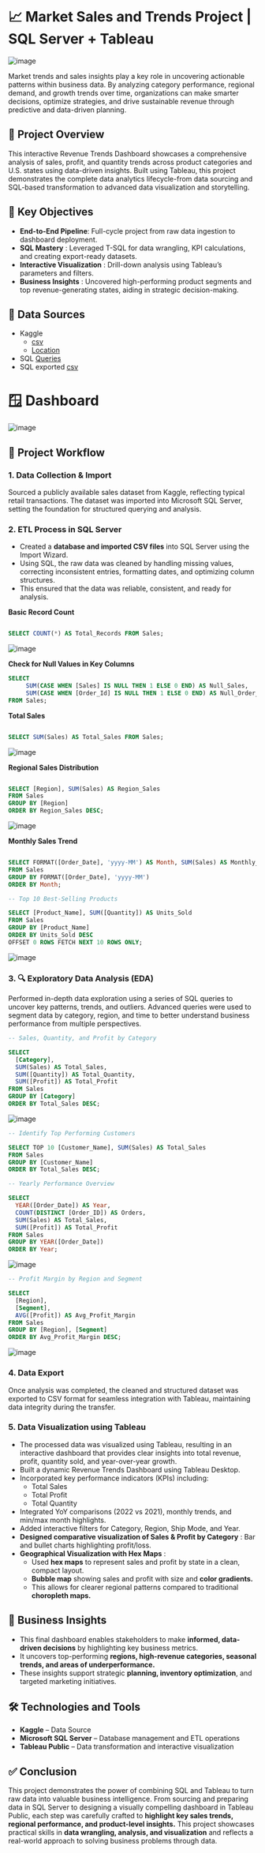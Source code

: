 # 📈 Market Sales and Trends Project | SQL Server + Tableau
![image](https://github.com/user-attachments/assets/8e63550a-e246-4646-a3e4-aee291188060)


Market trends and sales insights play a key role in uncovering actionable patterns within business data. By analyzing category performance, regional demand, and growth trends over time, organizations can make smarter decisions, optimize strategies, and drive sustainable revenue through predictive and data-driven planning.

## 📘 Project Overview
This interactive Revenue Trends Dashboard showcases a comprehensive analysis of sales, profit, and quantity trends across product categories and U.S. states using data-driven insights. Built using Tableau, this project demonstrates the complete data analytics lifecycle-from data sourcing and SQL-based transformation to advanced data visualization and storytelling.

## 🎯 Key Objectives
- **End-to-End Pipeline**: Full-cycle project from raw data ingestion to dashboard deployment.
- **SQL Mastery** : Leveraged T-SQL for data wrangling, KPI calculations, and creating export-ready datasets.
- **Interactive Visualization** : Drill-down analysis using Tableau’s parameters and filters.
- **Business Insights** : Uncovered high-performing product segments and top revenue-generating states, aiding in strategic decision-making.

## 📁 Data Sources
- Kaggle 
  - <a href="https://github.com/Shakeel-Data/Revenue-Trends-Dashboard/blob/main/Sales.csv">csv</a>
  - <a href="https://github.com/Shakeel-Data/Revenue-Trends-Dashboard/blob/main/Hexmap.xlsx">Location</a>
- SQL
<a href="https://github.com/Shakeel-Data/Revenue-Trends-Dashboard/blob/main/Sales.sql">Queries</a>
- SQL exported
<a href="https://github.com/Shakeel-Data/Revenue-Trends-Dashboard/blob/main/Sales.txt">csv</a>

# 🪟 Dashboard
![image](https://github.com/user-attachments/assets/58ba3510-0e89-4003-ba6c-9b315e252e13)

## 🔧 Project Workflow
### 1.  Data Collection & Import
Sourced a publicly available sales dataset from Kaggle, reflecting typical retail transactions. The dataset was imported into Microsoft SQL Server, setting the foundation for structured querying and analysis.

### 2.  ETL Process in SQL Server
- Created a **database and imported CSV files** into SQL Server using the Import Wizard. 
- Using SQL, the raw data was cleaned by handling missing values, correcting inconsistent entries, formatting dates, and optimizing column structures. 
- This ensured that the data was reliable, consistent, and ready for analysis.

**Basic Record Count**
```sql

SELECT COUNT(*) AS Total_Records FROM Sales;
```
![image](https://github.com/user-attachments/assets/9dc6d1ba-360f-4573-85a3-c3d54ef143a7)

**Check for Null Values in Key Columns**

```sql
SELECT 
     SUM(CASE WHEN [Sales] IS NULL THEN 1 ELSE 0 END) AS Null_Sales,
     SUM(CASE WHEN [Order_Id] IS NULL THEN 1 ELSE 0 END) AS Null_Order_ID
FROM Sales;
```

**Total Sales**
```sql

SELECT SUM(Sales) AS Total_Sales FROM Sales;
```

![image](https://github.com/user-attachments/assets/4ba97531-cf18-4760-b8fa-55e18a615224)


**Regional Sales Distribution**
```sql

SELECT [Region], SUM(Sales) AS Region_Sales
FROM Sales
GROUP BY [Region]
ORDER BY Region_Sales DESC;
```
![image](https://github.com/user-attachments/assets/34d301e6-bfa2-4cc4-af5b-266796aa64e4)

**Monthly Sales Trend**
```sql

SELECT FORMAT([Order_Date], 'yyyy-MM') AS Month, SUM(Sales) AS Monthly_Sales
FROM Sales
GROUP BY FORMAT([Order_Date], 'yyyy-MM')
ORDER BY Month;
```

```sql
-- Top 10 Best-Selling Products

SELECT [Product_Name], SUM([Quantity]) AS Units_Sold
FROM Sales
GROUP BY [Product_Name]
ORDER BY Units_Sold DESC
OFFSET 0 ROWS FETCH NEXT 10 ROWS ONLY;
```
![image](https://github.com/user-attachments/assets/819fa2f5-172c-4dc5-ae62-dace5726c49e)

### 3. 🔍 Exploratory Data Analysis (EDA)
Performed in-depth data exploration using a series of SQL queries to uncover key patterns, trends, and outliers. Advanced queries were used to segment data by category, region, and time to better understand business performance from multiple perspectives.

```sql
-- Sales, Quantity, and Profit by Category

SELECT 
  [Category],
  SUM(Sales) AS Total_Sales,
  SUM([Quantity]) AS Total_Quantity,
  SUM([Profit]) AS Total_Profit
FROM Sales
GROUP BY [Category]
ORDER BY Total_Sales DESC;
```
![image](https://github.com/user-attachments/assets/2585dd2f-7d77-4f22-82b8-36e66fcc4d6f)

```sql
-- Identify Top Performing Customers

SELECT TOP 10 [Customer_Name], SUM(Sales) AS Total_Sales
FROM Sales
GROUP BY [Customer_Name]
ORDER BY Total_Sales DESC;
```

```sql
-- Yearly Performance Overview

SELECT 
  YEAR([Order_Date]) AS Year,
  COUNT(DISTINCT [Order_ID]) AS Orders,
  SUM(Sales) AS Total_Sales,
  SUM([Profit]) AS Total_Profit
FROM Sales
GROUP BY YEAR([Order_Date])
ORDER BY Year;
```
![image](https://github.com/user-attachments/assets/81adb05c-e385-4ced-af11-f59f3a290722)

```sql
-- Profit Margin by Region and Segment

SELECT 
  [Region], 
  [Segment], 
  AVG([Profit]) AS Avg_Profit_Margin
FROM Sales
GROUP BY [Region], [Segment]
ORDER BY Avg_Profit_Margin DESC;
```

![image](https://github.com/user-attachments/assets/c713a9f5-2fe3-45b5-b41d-3934a36b029e)


### 4. Data Export
Once analysis was completed, the cleaned and structured dataset was exported to CSV format for seamless integration with Tableau, maintaining data integrity during the transfer.

### 5. Data Visualization using Tableau
- The processed data was visualized using Tableau, resulting in an interactive dashboard that provides clear insights into total revenue, profit, quantity sold, and year-over-year growth. 
- Built a dynamic Revenue Trends Dashboard using Tableau Desktop.
- Incorporated key performance indicators (KPIs) including:
  - Total Sales
  - Total Profit
  - Total Quantity
- Integrated YoY comparisons (2022 vs 2021), monthly trends, and min/max month highlights.
- Added interactive filters for Category, Region, Ship Mode, and Year.
- **Designed comparative visualization of Sales & Profit by Category** : Bar and bullet charts highlighting profit/loss.
- **Geographical Visualization with Hex Maps** :
    - Used **hex maps** to represent sales and profit by state in a clean, compact layout.
    - **Bubble map** showing sales and profit with size and **color gradients.**
    - This allows for clearer regional patterns compared to traditional **choropleth maps.**

## 💼 Business Insights
- This final dashboard enables stakeholders to make **informed, data-driven decisions** by highlighting key business metrics. 
- It uncovers top-performing **regions, high-revenue categories, seasonal trends, and areas of underperformance.**
- These insights support strategic **planning, inventory optimization**, and targeted marketing initiatives.


## 🛠 Technologies and Tools
- **Kaggle** – Data Source
- **Microsoft SQL Server** – Database management and ETL operations
- **Tableau Public** – Data transformation and interactive visualization

## ✅ Conclusion
This project demonstrates the power of combining SQL and Tableau to turn raw data into valuable business intelligence. From sourcing and preparing data in SQL Server to designing a visually compelling dashboard in Tableau Public, each step was carefully crafted to **highlight key sales trends, regional performance, and product-level insights.**
This project showcases practical skills in **data wrangling, analysis, and visualization** and reflects a real-world approach to solving business problems through data.

